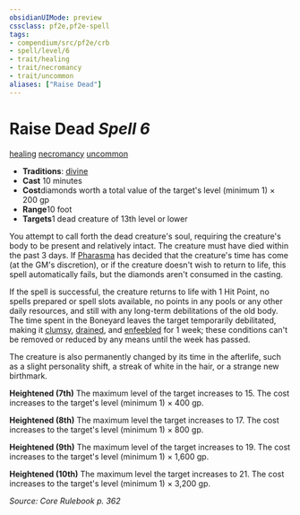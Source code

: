 ```yaml
---
obsidianUIMode: preview
cssclass: pf2e,pf2e-spell
tags:
- compendium/src/pf2e/crb
- spell/level/6
- trait/healing
- trait/necromancy
- trait/uncommon
aliases: ["Raise Dead"]
---
```

# Raise Dead *Spell 6*   
[healing](../../rules/traits/healing.md)  [necromancy](../../rules/traits/necromancy.md)  [uncommon](../../rules/traits/uncommon.md)  

- **Traditions**: [divine](../../rules/traits/divine.md)
- **Cast** 10 minutes 
- **Cost**diamonds worth a total value of the target's level (minimum 1) × 200 gp
- **Range**10 foot
- **Targets**1 dead creature of 13th level or lower

You attempt to call forth the dead creature's soul, requiring the creature's body to be present and relatively intact. The creature must have died within the past 3 days. If [Pharasma](../setting/deities/pharasma.md) has decided that the creature's time has come (at the GM's discretion), or if the creature doesn't wish to return to life, this spell automatically fails, but the diamonds aren't consumed in the casting.

If the spell is successful, the creature returns to life with 1 Hit Point, no spells prepared or spell slots available, no points in any pools or any other daily resources, and still with any long-term debilitations of the old body. The time spent in the Boneyard leaves the target temporarily debilitated, making it [clumsy](../../rules/conditions.md#Clumsy), [drained](../../rules/conditions.md#Drained), and [enfeebled](../../rules/conditions.md#Enfeebled) for 1 week; these conditions can't be removed or reduced by any means until the week has passed.

The creature is also permanently changed by its time in the afterlife, such as a slight personality shift, a streak of white in the hair, or a strange new birthmark.

**Heightened (7th)** The maximum level of the target increases to 15. The cost increases to the target's level (minimum 1) × 400 gp.

**Heightened (8th)** The maximum level the target increases to 17. The cost increases to the target's level (minimum 1) × 800 gp.

**Heightened (9th)** The maximum level of the target increases to 19. The cost increases to the target's level (minimum 1) × 1,600 gp.

**Heightened (10th)** The maximum level the target increases to 21. The cost increases to the target's level (minimum 1) × 3,200 gp.

*Source: Core Rulebook p. 362*